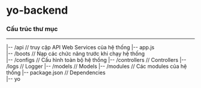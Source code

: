 # yo-backend
### Cấu trúc thư mục
---

|-- /api 			// truy cập API Web Services của hệ thống
|-- app.js 		
|-- /boots			// Nạp các chức năng trước khi chạy hệ thống  
|-- /configs		// Cấu hình toàn bộ hệ thống 
|-- /controllers	// Controllers
|-- /logs			// Logger 
|-- /models			// Models 
|-- /modules		// Các modules của hệ thống 
|-- package.json 	// Dependencies 	
|-- yo